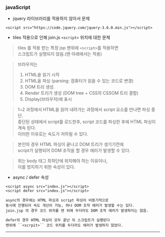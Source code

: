 ### javaScript
+ jquery 라이브러리를 적용하지 않아서 문제

``<script src="https://code.jquery.com/jquery-3.6.0.min.js"></script>``

+ tiles 적용으로 인해 join.js ``<script>`` 위치에 대한 문제
> tiles 를 적용 받는 특정 jsp 맨위에 ``<script>``를 적용하면  
> 스크립트가 실행되지 않음.(맨 아래에서는 적용)

> 브라우저는
> 1. HTML을 읽기 시작
> 2. HTML을 파싱 (parsing: 컴퓨터가 읽을 수 있는 코드로 변경)
> 3. DOM 트리 생성.
> 4. Render 트리가 생성 (DOM tree + CSS의 CSSOM 트리 결합)
> 5. Display(브라우저)에 표시

> 1~2 과정에서
> HTML을 읽어 내려가는 과정에서 script 요소를 만나면 파싱 중단.  
> 중단된 상태에서 script를 로드한후, script 코드를 파싱한 후에
> HTML 파싱이 계속 된다.  
> 이러한 이유로는 속도가 저하될 수 있다.

> 본인의 경우 HTML 파싱이 끝나고 DOM 트리가 생기기전에  
> script가 실행되어 DOM 조작을 할 경우 에러가 발생할 수 있다.

> 위는 body 태그 최하단에 위치해야 하는 이유이나,  
> 이를 방지하기 위한 속성이 있다.

+ async / defer 속성

``<script async src="index.js"></script>``  
``<script defer src="index.js"></script>``

`async의 경우에는 HTML 파싱과 script 파싱이 비동기적으로`  
`동시에 진행되어 속도 개선이 가능, 하나 DOM 조작 에러가 발생할 수는 있다.`  
`join.jsp 의 경우 코드 위치를 맨 위에 두더라도 DOM 조작 에러가 발생하지는 않음.`

`defer의 경우 HTML 파싱이 모두 끝난 뒤 스크립트가 실행된다`  
`맨위에 ``<scrpit>`` 코드 위치를 두더라도 에러가 발생하지 않았다.`

---
